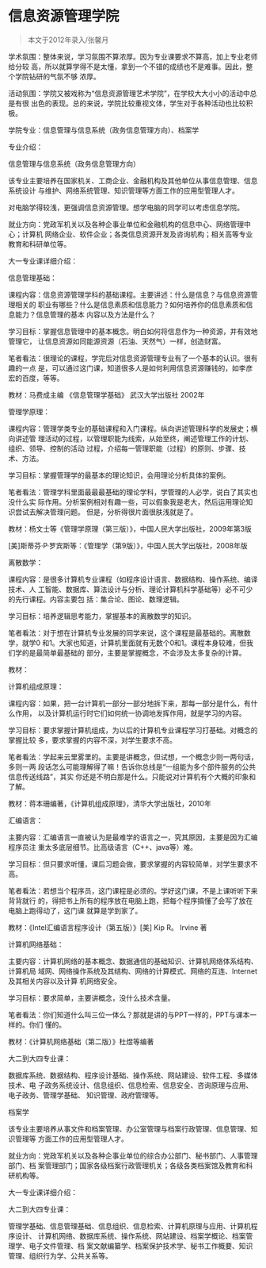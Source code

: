 # 信息资源管理学院 



> 本文于2012年录入/张馨月

 

学术氛围：整体来说，学习氛围不算浓厚。因为专业课要求不算高，加上专业老师给分较 高，所以就算学得不是太懂，拿到一个不错的成绩也不是难事。因此，整个学院钻研的气氛不够 浓厚。 

活动氛围：学院又被戏称为“信息资源管理艺术学院”，在学校大大小小的活动中总是有很 出色的表现。总的来说，学院比较重视文体，学生对于各种活动也比较积极。 

学院专业：信息管理与信息系统（政务信息管理方向）、档案学   

专业介绍： 

信息管理与信息系统（政务信息管理方向） 

该专业主要培养在国家机关、工商企业、金融机构及其他单位从事信息管理、信息系统设计 与维护、网络系统管理、知识管理等方面工作的应用型管理人才。 

对电脑学得较浅，更强调信息资源管理。想学电脑的同学可以考虑信息学院。 

就业方向：党政军机关以及各种企事业单位和金融机构的信息中心、网络管理中心；计算机 网络企业、软件企业；各类信息资源开发及咨询机构；相关高等专业教育和科研单位等。 

大一专业课详细介绍： 

信息管理基础： 

课程内容：信息资源管理学科的基础课程。主要讲述：什么是信息？与信息资源管理相关的 职业有哪些？什么是信息素质和信息能力？如何培养你的信息素质和信息能力？信息管理的基本 内容以及方法是什么？ 

学习目标：掌握信息管理中的基本概念。明白如何将信息作为一种资源，并有效地管理它， 让信息资源如同能源资源（石油、天然气）一样，创造财富。 

笔者看法：很理论的课程，学完后对信息资源管理专业有了一个基本的认识。很有趣的一点 是，可以通过这门课，知道很多人是如何利用信息资源赚钱的，如李彦宏的百度，等等。 

教材：马费成主编 《信息管理学基础》 武汉大学出版社 2002年  

管理学原理： 

课程内容：管理学类专业的基础课程和入门课程。纵向讲述管理科学的发展史；横向讲述管 理活动的过程，以管理职能为线索，从始至终，阐述管理工作的计划、组织、领导、控制的活动 过程，介绍每一管理职能（过程）的原则、步骤、技术、方法。 

学习目标：掌握管理学的最基本的理论知识，会用理论分析具体的案例。 

笔者看法：管理学科里面最最最基础的理论学科，学管理的人必学，说白了其实也没什么实 际作用。分析案例相对有趣一些，可以假象我是老大，然后运用理论知识尝试去解决管理问题。 但是，分析得很片面很肤浅就是了。 

教材：杨文士等《管理学原理（第三版）》，中国人民大学出版社，2009年第3版 

[美]斯蒂芬·P·罗宾斯等：《管理学（第9版）》，中国人民大学出版社，2008年版  

离散数学： 

课程内容：是很多计算机专业课程（如程序设计语言、数据结构、操作系统、编译技术、人 工智能、数据库、算法设计与分析、理论计算机科学基础等）必不可少的先行课程。内容主要包 括：集合论、图论、数理逻辑。 

学习目标：培养逻辑思考能力，掌握基本的离散数学的知识。 

笔者看法：对于想在计算机专业发展的同学来说，这个课程是最基础的。离散数学，就学0 和1。大家也知道，计算机里面就有无数个0和1。课程本身较难，但我们学的是最简单最基础的 部分，主要是掌握概念，不会涉及太多复杂的计算。 

教材：  

计算机组成原理： 

课程内容：如果，把一台计算机一部分一部分地拆下来，那每一部分是什么，有什么作用， 以及计算机运行时它们如何统一协调地发挥作用，就是学习的内容。 

学习目标：要求掌握计算机组成，为以后的计算机专业课程学习打基础。对概念的掌握比较 多，要求掌握的内容不深，对学生要求不高。 

笔者看法：学起来云里雾里的。主要是讲概念，但试想，一个概念少则一两句话，多则一两 段话怎么可能理解得了嘛！告诉你总线是“一组能为多个部件服务的公共信息传送线路”，其实 你还是不明白那是什么。只能说对计算机有个大概的印象和了解。 

教材：蒋本珊编著，《计算机组成原理》，清华大学出版社，2010年  

汇编语言： 

主要内容：汇编语言一直被认为是最难学的语言之一，究其原因，主要是因为汇编程序员注 重太多底层细节。比高级语言（C++、java等）难。 

学习目标：但只要求听懂，课后习题会做，要求掌握的内容较简单，对学生要求不高。 

笔者看法：若想当个程序员，这门课程是必须的。学好这门课，不是上课听听下来背背就行 的，得把书上所有的程序放在电脑上跑，把每个程序搞懂了会写了放在电脑上跑得动了，这门课 就算是学到家了。 

教材：《Intel汇编语言程序设计（第五版）》[美] Kip R。 Irvine 著  

计算机网络基础： 

主要内容：计算机网络的基本概念、数据通信的基础知识、计算机网络体系结构、计算机局 域网、网络操作系统及其结构、网络的计算模式、网络的互连、Internet及其相关内容以及计算 机网络安全。 

学习目标：要求简单，主要讲概念，没什么技术含量。 

笔者看法：你们知道什么叫三位一体么？那就是讲的与PPT一样的，PPT与课本一样的。你们 懂的。 

教材：《计算机网络基础（第二版）》杜煜等编著   

大二到大四专业课： 

数据库系统、数据结构、程序设计基础、操作系统、网站建设、软件工程、多媒体技术、电 子政务系统设计、信息组织、信息检索、信息安全、咨询原理与应用、电子政务、管理学基础、 知识管理、政府管理等。 

  

档案学 

该专业主要培养从事文件和档案管理、办公室管理与档案行政管理、信息管理、知识管理等 方面工作的应用型管理人才。 

就业方向：党政军机关以及各种企事业单位的综合办公部门、秘书部门、人事管理部门、档 案管理部门；国家各级档案行政管理机关；各级各类档案馆及教育和科研机构等。 

大一专业课详细介绍：  

大二到大四专业课：  

管理学基础、信息管理基础、信息组织、信息检索、计算机原理与应用、计算机程序设计、 计算机网络、数据库系统、操作系统、网站建设、档案学概论、档案管理学、电子文件管理、档 案文献编纂学、档案保护技术学、秘书工作概要、知识管理、组织行为学、公共关系等。   